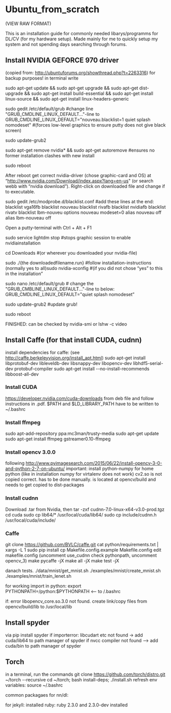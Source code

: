 # Ubuntu_from_scratch
(VIEW RAW FORMAT)

This is an installation guide for commonly needed libarys/programms for DL/CV (for my hardware setup). Made mainly for me to quickly setup my system and not spending days searching through forums.

## Install NVIDIA GEFORCE 970 driver 
(copied from: http://ubuntuforums.org/showthread.php?t=2263316) for backup purposes!
in terminal write

sudo apt-get update && sudo apt-get upgrade && sudo apt-get dist-upgrade && sudo apt-get install build-essential && sudo
apt-get install linux-source && sudo apt-get install linux-headers-generic

sudo gedit /etc/default/grub #change line "GRUB_CMDLINE_LINUX_DEFAULT..."-line to
GRUB_CMDLINE_LINUX_DEFAULT="nouveau.blacklist=1 quiet splash nomodeset" #(forces low-level graphics to ensure putty does not give black screen)

sudo update-grub2

sudo apt-get remove nvidia* && sudo apt-get autoremove #ensures no former installation clashes with new install

sudo reboot


After reboot get correct nvidia-driver (chose graphic-card and OS) at “http://www.nvidia.com/Download/index.aspx?lang=en-us" (or search webb with “nvidia download”). Right-click on downloaded file and change if to executable.

sudo gedit /etc/modprobe.d/blacklist.conf #add these lines at the end:
blacklist vga16fb
blacklist nouveau
blacklist rivafb
blacklist nvidiafb
blacklist rivatv
blacklist lbm-nouveu
options nouveau modeset=0
alias nouveau off
alias lbm-nouveau off


Open a putty-terminal with Ctrl + Alt + F1

sudo service lightdm stop #stops graphic session to enable nvidiainstallation

cd Downloads #(or wherever you downloaded your nvidia-file)

sudo ./{the downloadedfilename.run} #follow installation-instructions (normally yes to all)sudo nvidia-xconfig #(if you did not chose “yes” to this in the installation”

sudo nano /etc/default/grub # change the "GRUB_CMBLINE_LINUX_DEFAULT..."-line to below:
GRUB_CMDLINE_LINUX_DEFAULT="quiet splash nomodeset”

sudo update-grub2 #update grub!

sudo reboot


FINISHED: can be checked by nvidia-smi or lshw -c video

## Install Caffe (for that install CUDA, cudnn)
install dependencies for caffe: (see http://caffe.berkeleyvision.org/install_apt.html)
sudo apt-get install libprotobuf-dev libleveldb-dev libsnappy-dev libopencv-dev libhdf5-serial-dev protobuf-compiler
sudo apt-get install --no-install-recommends libboost-all-dev

### Install CUDA 
https://developer.nvidia.com/cuda-downloads from deb file and follow instructions in .pdf. 
$PATH and $LD_LIBRARY_PATH have to be written to ~/.bashrc

### Install ffmpeg 

sudo apt-add-repository ppa:mc3man/trusty-media
sudo apt-get update
sudo apt-get install ffmpeg gstreamer0.10-ffmpeg

### Install opencv 3.0.0
following  http://www.pyimagesearch.com/2015/06/22/install-opencv-3-0-and-python-2-7-on-ubuntu/
important: install python-numpy for home python (like in installation numpy for virtalenv does not work)
cv2.so is not copied correct. has to be done manually. is located at opencv/build and needs to get copied to dist-packages

### Install cudnn
Download .tar from Nvidia, then
tar -zxf cudnn-7.0-linux-x64-v3.0-prod.tgz
cd cuda
sudo cp lib64/* /usr/local/cuda/lib64/
sudo cp include/cudnn.h /usr/local/cuda/include/

### Caffe

git clone https://github.com/BVLC/caffe.git
cat python/requirements.txt | xargs -L 1 sudo pip install 
cp Makefile.config.example Makefile.config
edit makefile.config (uncomment use_cudnn check pythonpath, uncomment opencv_3)
make pycaffe -jX
make all -jX
make test -jX

danach tests.
./data/mnist/get_mnist.sh
./examples/mnist/create_mnist.sh
./examples/mnist/train_lenet.sh

for working import in python:
export PYTHONPATH=<caffe-home>/python:$PYTHONPATH <-- to /.bashrc

if: error libopencv_core.so.3.0 not found. create link/copy files from opencv/build/lib to /usr/local/lib


## Install spyder
via pip install spyder
if importerror: libcudart etc not found -> add cuda/lib64 to path manager of spyder
if nvcc compiler not found --> add cuda/bin to path manager of spyder

## Torch
in a terminal, run the commands
git clone https://github.com/torch/distro.git ~/torch --recursive
cd ~/torch; bash install-deps;
./install.sh
refresh env variables:
source ~/.bashrc

common packagaes for nn/dl: 


for jekyll: installed ruby: ruby 2.3.0 and 2.3.0-dev installed

